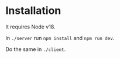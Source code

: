 # Installation
It requires Node v18.

In ```./server``` run ``` npm install ``` and ``` npm run dev ```.

Do the same in ```./client```.
